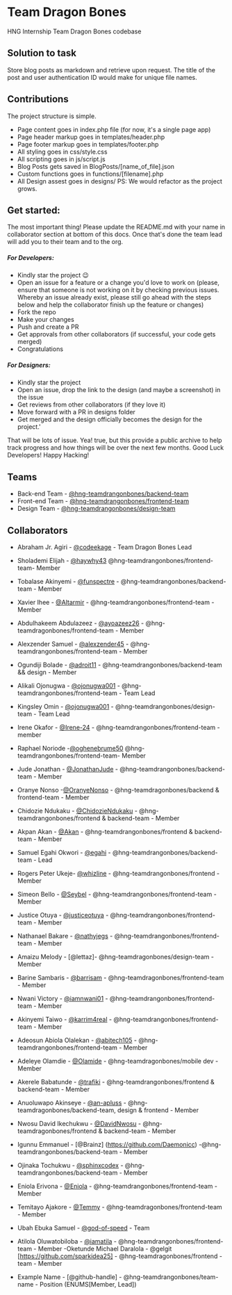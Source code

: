 # Team Dragon Bones

HNG Internship Team Dragon Bones codebase

## Solution to task

Store blog posts as markdown and retrieve upon request. The title of the post and user authentication ID would make for unique file names.

## Contributions

The project structure is simple.
- Page content goes in index.php file (for now, it's a single page app)
- Page header markup goes in templates/header.php
- Page footer markup goes in templates/footer.php
- All styling goes in css/style.css
- All scripting goes in js/script.js
- Blog Posts gets saved in BlogPosts/[name_of_file].json
- Custom functions goes in functions/[filename].php<br/>
- All Design assest goes in designs/
PS: We would refactor as the project grows.

## Get started:

The most important thing! Please update the README.md with your name in collaborator section at bottom of this docs. Once that's done the team lead will add you to their team and to the org.

##### For Developers:

- Kindly star the project :wink:
- Open an issue for a feature or a change you'd love to work on (please, ensure that someone is not working on it by checking previous issues. Whereby an issue already exist, please still go ahead with the steps below and help the collaborator finish up the feature or changes)
- Fork the repo
- Make your changes
- Push and create a PR
- Get approvals from other collaborators (if successful, your code gets merged)
- Congratulations

##### For Designers:  

- Kindly star the project
- Open an issue, drop the link to the design (and maybe a screenshot) in the issue
- Get reviews from other collaborators (if they love it)
- Move forward with a PR in designs folder
- Get merged and the design officially becomes the design for the project.'

That will be lots of issue. Yea! true, but this provide a public archive to help track progress and how things will be over the next few months. Good Luck Developers! Happy Hacking!

## Teams

- Back-end Team - [@hng-teamdrangonbones/backend-team](https://github.com/orgs/hng-teamdrangonbones/teams/backend-team)
- Front-end Team - [@hng-teamdrangonbones/frontend-team](https://github.com/orgs/hng-teamdrangonbones/teams/frontend-team)
- Design Team - [@hng-teamdrangonbones/design-team](https://github.com/orgs/hng-teamdrangonbones/teams/design-team)

## Collaborators

- Abraham Jr. Agiri - [@codeekage](https://github.com/codeekage) - Team Dragon Bones Lead
- Sholademi Elijah - [@haywhy43](https://github.com/haywhy43) @hng-teamdrangonbones/frontend-team- Member
- Tobalase Akinyemi - [@funspectre](https://github.com/funspectre) - @hng-teamdrangonbones/backend-team - Member
- Xavier Ihee - [@Altarmir](https://github.com/Altarmir) -  @hng-teamdrangonbones/frontend-team - Member
- Abdulhakeem Abdulazeez - [@ayoazeez26](https://www.github.com/Ayoazeez26) - @hng-teamdragonbones/frontend-team - Member
- Alexzender Samuel - [@alexzender45](https://github.com/alexzender45) - @hng-teamdrangonbones/frontend-team - Member
- Ogundiji Bolade - [@adroit11](https://github.com/adroit11) - @hng-teamdrangonbones/backend-team && design - Member
- Alikali Ojonugwa - [@ojonugwa001](https://github.com/ojonugwa001) - @hng-teamdrangonbones/frontend-team - Team Lead
- Kingsley Omin - [@ojonugwa001](https://github.com/ojonugwa001) - @hng-teamdrangonbones/design-team - Team Lead
- Irene Okafor - [@Irene-24](https://github.com/Irene-24) -  @hng-teamdrangonbones/frontend-team - member
- Raphael Noriode -[@oghenebrume50](https://github.com/oghenebrume50) @hng-teamdrangonbones/frontend-team- Member
- Jude Jonathan - [@JonathanJude](https://github.com/JonathanJude) - @hng-teamdrangonbones/backend-team - Member
- Oranye Nonso -[@OranyeNonso](https://github.com/OranyeNonso) - @hng-teamdragonbones/backend & frontend-team - Member
- Chidozie Ndukaku - [@ChidozieNdukaku](https://github.com/ChidozieNdukaku) - @hng-teamdrangonbones/frontend & backend-team - Member
- Akpan Akan - [@Akan](https://github.com/akanstein) - @hng-teamdrangonbones/frontend & backend-team - Member
- Samuel Egahi Okwori - [@egahi](https://github.com/egahi) - @hng-teamdrangonbones/backend-team - Lead
- Rogers Peter Ukeje- [@whizline](https://github.com/whizline) - @hng-teamdrangonbones/frontend -  Member
- Simeon Bello - [@Seybel](https://github.com/Seybel) - @hng-teamdrangonbones/frontend-team - Member
- Justice Otuya - [@justiceotuya](https://github.com/justiceotuya) - @hng-teamdrangonbones/frontend-team - Member
- Nathanael Bakare - [@nathyjegs](https://github.com/nathyjegs) - @hng-teamdrangonbones/frontend-team - Member
- Amaizu Melody - [@lettaz]- @hng-teamdragonbones/design-team - Member
- Barine Sambaris - [@barrisam](https"//github.com/barrisam) - @hng-teamdragonbones/frontend-team - Member 
- Nwani Victory - [@iamnwani01](https://github.com/vickywane) - @hng-teamdrangonbones/frontend-team - Member
- Akinyemi Taiwo   - [@karrim4real](https://github.com/karrim-real) - @hng-teamdrangonbones/frontend-team - Member
- Adeosun Abiola Olalekan - [@abitech105](https://github.com/abitechcoder) - @hng-teamdrangonbones/frontend-team - Member  
- Adeleye Olamdie - [@Olamide](https://github.com/larmie56) - @hng-teamdragonbones/mobile dev - Member   
- Akerele Babatunde - [@trafiki](https://github.com/trafiki) - @hng-teamdrangonbones/frontend & backend-team - Member
- Anuoluwapo Akinseye - [@an-apluss](https://github.com/an-apluss) - @hng-teamdragonbones/backend-team, design & frontend - Member
- Nwosu David Ikechukwu - [@DavidNwosu](https://github.com/DavidNwosu) - @hng-teamdragonbones/frontend & backend-team - Member
- Igunnu Emmanuel - [@Brainz] (https://github.com/Daemonicc) -@hng-teamdrangonbones/backend-team - Member
- Ojinaka Tochukwu - [@sphinxcodex](https://github.com/sphinxcodex) - @hng-teamdrangonbones/backend-team - Member
- Eniola Erivona - [@Eniola](https://github.com/Eniola) - @hng-teamdrangonbones/frontend-team - Member
- Temitayo Ajakore - [@Temmy](https://github.com/Tayo-Wunmi) - @hng-teamdragonbones/frontend-team - Member   
- Ubah Ebuka Samuel - [@god-of-speed](https://github.com/god-of-speed) - Team
- Atilola Oluwatobiloba - [@iamatila](https://github.com/iamatila) - @hng-teamdrangonbones/frontend-team - Member
-Oketunde Michael Daralola - @gelgit [https://github.com/sparkidea25] - @hng-teamdragonbones/frontend - team - Member

- Example Name - [@github-handle] - @hng-teamdrangonbones/team-name - Position (ENUMS[Member, Lead])
